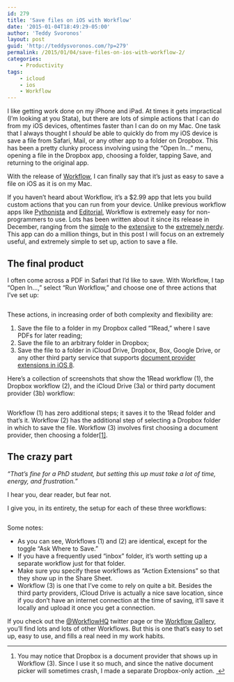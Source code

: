 ```yaml
---
id: 279
title: 'Save files on iOS with Workflow'
date: '2015-01-04T18:49:29-05:00'
author: 'Teddy Svoronos'
layout: post
guid: 'http://teddysvoronos.com/?p=279'
permalink: /2015/01/04/save-files-on-ios-with-workflow-2/
categories:
    - Productivity
tags:
    - icloud
    - ios
    - Workflow
---
```


<p>I like getting work done on my iPhone and iPad. At times it gets impractical (I&#8217;m looking at you Stata), but there are lots of simple actions that I can do from my iOS devices, oftentimes faster than I can do on my Mac. One task that I always thought I <em>should</em> be able to quickly do from my iOS device is save a file from Safari, Mail, or any other app to a folder on Dropbox. This has been a pretty clunky process involving using the &#8220;Open In…&#8221; menu, opening a file in the Dropbox app, choosing a folder, tapping Save, and returning to the original app.</p>

<p>With the release of <a href="https://my.workflow.is/" target="_blank">Workflow</a>, I can finally say that it&#8217;s just as easy to save a file on iOS as it is on my Mac.</p>

<p>If you haven&#8217;t heard about Workflow, it&#8217;s a $2.99 app that lets you build custom actions that you can run from your device. Unlike previous workflow apps like <a href="http://omz-software.com/pythonista/" target="_blank">Pythonista</a> and <a href="http://omz-software.com/editorial/" target="_blank">Editorial</a>, Workflow is extremely easy for non-programmers to use. Lots has been written about it since its release in December, ranging from the <a href="http://macsparky.com/blog/2014/12/workflow-ios-automation?rq=workflow" target="_blank">simple</a> to the <a href="http://www.macstories.net/reviews/workflow-review-integrated-automation-for-ios-8/" target="_blank">extensive</a> to the <a href="https://onetapless.com/workflow-automation-for-everyone" target="_blank">extremely nerdy</a>. This app can do a million things, but in this post I will focus on an extremely useful, and extremely simple to set up, action to save a file.</p>

<h2>The final product</h2>

<p>I often come across a PDF in Safari that I&#8217;d like to save. With Workflow, I tap &#8220;Open In…,&#8221; select &#8220;Run Workflow,&#8221; and choose one of three actions that I&#8217;ve set up:</p>

<img src="http://teddysvoronos.com/wp-content/uploads/2015/01/wpid-Workflow1.png" alt="" />


<p>These actions, in increasing order of both complexity and flexibility are:</p>

<ol>
<li>Save the file to a folder in my Dropbox called &#8220;1Read,&#8221; where I save PDFs for later reading;</li>
<li>Save the file to an arbitrary folder in Dropbox;</li>
<li>Save the file to a folder in iCloud Drive, Dropbox, Box, Google Drive, or any other third party service that supports <a href="http://www.imore.com/ios-8-document-provider-extensions-explained" target="_blank">document provider extensions in iOS 8</a>.</li>
</ol>

<p>Here&#8217;s a collection of screenshots that show the 1Read workflow (1), the Dropbox workflow (2), and the iCloud Drive (3a) or third party document provider (3b) workflow:</p>

<img src="http://teddysvoronos.com/wp-content/uploads/2015/01/wpid-Workflow2.png" alt="" />


<p>Workflow (1) has zero additional steps; it saves it to the 1Read folder and that&#8217;s it. Workflow (2) has the additional step of selecting a Dropbox folder in which to save the file. Workflow (3) involves first choosing a document provider, then choosing a folder<a href="#fn:1" id="fnref:1" title="see footnote" class="footnote">[1]</a>.</p>

<h2>The crazy part</h2>

<p><em>&#8220;That&#8217;s fine for a PhD student, but setting this up must take a lot of time, energy, and frustration.&#8221;</em></p>

<p>I hear you, dear reader, but fear not.</p>

<p>I give you, in its entirety, the setup for each of these three workflows:</p>

<img src="http://teddysvoronos.com/wp-content/uploads/2015/01/wpid-Workflow3.png" alt="" />


<p>Some notes:</p>

<ul>
<li>As you can see, Workflows (1) and (2) are identical, except for the toggle &#8220;Ask Where to Save.&#8221;</li>
<li>If you have a frequently used &#8220;inbox&#8221; folder, it&#8217;s worth setting up a separate workflow just for that folder.</li>
<li>Make sure you specify these workflows as &#8220;Action Extensions&#8221; so that they show up in the Share Sheet.</li>
<li>Workflow (3) is one that I&#8217;ve come to rely on quite a bit. Besides the third party providers, iCloud Drive is actually a nice save location, since if you don&#8217;t have an internet connection at the time of saving, it&#8217;ll save it locally and upload it once you get a connection.</li>
</ul>

<p>If you check out the <a href="https://twitter.com/WorkflowHQ" target="_blank">@WorkflowHQ</a> twitter page or the <a href="http://www.workflowgallery.co/" target="_blank">Workflow Gallery</a>, you&#8217;ll find lots and lots of other Workflows. But this is one that&#8217;s easy to set up, easy to use, and fills a real need in my work habits.</p>

<div class="footnotes">
<hr />
<ol>

<li id="fn:1">
<p>You may notice that Dropbox is a document provider that shows up in Workflow (3). Since I use it so much, and since the native document picker will sometimes crash, I made a separate Dropbox-only action. <a href="#fnref:1" title="return to article" class="reversefootnote">&#160;&#8617;</a></p>
</li>

</ol>
</div>